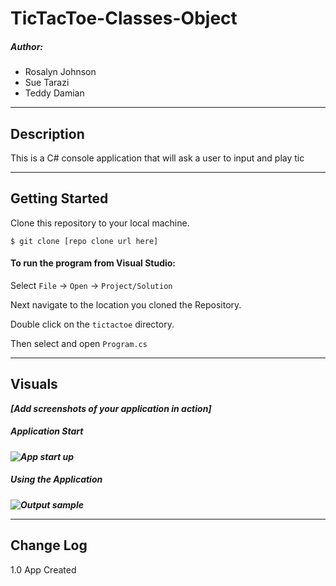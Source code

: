 # TicTacToe-Classes-Object
##### Author:
- Rosalyn Johnson
- Sue Tarazi
- Teddy Damian

------------------------------

## Description
This is a C# console application that will ask a user to input and play tic

------------------------------

## Getting Started
Clone this repository to your local machine.
```
$ git clone [repo clone url here]
```
#### To run the program from Visual Studio:
Select ```File``` -> ```Open``` -> ```Project/Solution```

Next navigate to the location you cloned the Repository.

Double click on the ```tictactoe``` directory.

Then select and open ```Program.cs```

------------------------------

## Visuals
***[Add screenshots of your application in action]***

##### Application Start
***![App start up]()***
##### Using the Application
***![Output sample]()***

------------------------------

## Change Log
1.0 App Created